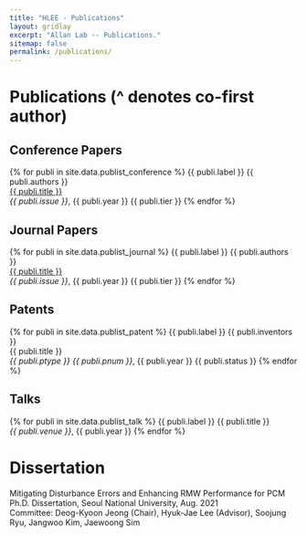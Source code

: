 ```yaml
---
title: "HLEE - Publications"
layout: gridlay
excerpt: "Allan Lab -- Publications."
sitemap: false
permalink: /publications/
---
```


<!--
# Submitted
{% for publi in site.data.publist_submit %}
  {{ publi.label }} {{ publi.authors }} <br />
  <em>{{ publi.issue }}</em>, {{ publi.year }}
{% endfor %}
-->

# Publications (^ denotes co-first author)

## Conference Papers
{% for publi in site.data.publist_conference %}
  {{ publi.label }} {{ publi.authors }} <br />
  <a href="{{ publi.tlink }}">{{ publi.title }}</a> <br />
  <em>{{ publi.issue }}</em>, {{ publi.year }} {{ publi.tier }}
{% endfor %}


## Journal Papers
{% for publi in site.data.publist_journal %}
  {{ publi.label }} {{ publi.authors }} <br />
  <a href="{{ publi.tlink }}">{{ publi.title }}</a> <br />
  <em>{{ publi.issue }}</em>, {{ publi.year }} {{ publi.tier }}
{% endfor %}

## Patents
{% for publi in site.data.publist_patent %}
  {{ publi.label }} {{ publi.inventors }} <br />
  {{ publi.title }} <br />
  <em>{{ publi.ptype }} {{ publi.pnum }}</em>, {{ publi.year }} {{ publi.status }}
{% endfor %}


## Talks
{% for publi in site.data.publist_talk %}
  {{ publi.label }} {{ publi.title }} <br />
  <em>{{ publi.venue }}</em>, {{ publi.year }}
{% endfor %}


# Dissertation
Mitigating Disturbance Errors and Enhancing RMW Performance for PCM <br />
Ph.D. Dissertation, Seoul National University, Aug. 2021 <br />
Committee: Deog-Kyoon Jeong (Chair), Hyuk-Jae Lee (Advisor), Soojung Ryu, Jangwoo Kim, Jaewoong Sim
